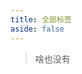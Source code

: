```yaml
---
title: 全部标签
aside: false
---
```


<script setup>
import Tools from "@/views/Tools.vue"
</script>

<Tools type="tags" />

> 啥也没有
